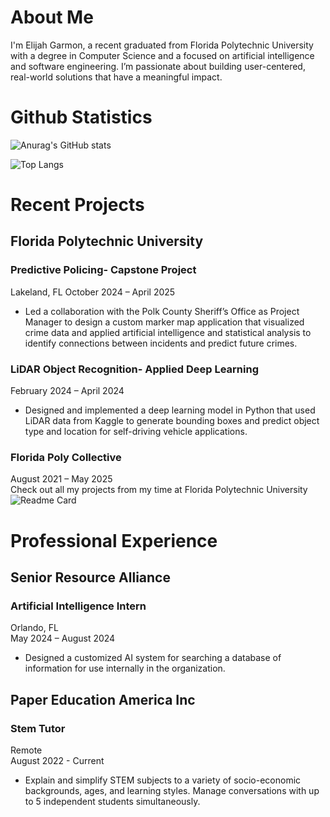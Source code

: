 # About Me
I'm Elijah Garmon, a recent graduated from Florida Polytechnic University with a degree in Computer Science and a focused on artificial intelligence and software engineering. I’m passionate about building user-centered, real-world solutions that have a meaningful impact.

# Github Statistics
![Anurag's GitHub stats](https://github-readme-stats-indol-ten-92.vercel.app/api?username=AgentWebFoot&show_icons=true&theme=transparent&rank_icon=github)

![Top Langs](https://github-readme-stats-indol-ten-92.vercel.app/api/top-langs/?username=AgentWebFoot&layout=donut-vertical&theme=transparent&langs_count=7&size_weight=0.1)

# Recent Projects
## Florida Polytechnic University
### Predictive Policing- Capstone Project
Lakeland, FL
October 2024 – April 2025
- Led a collaboration with the Polk County Sheriff’s Office as Project Manager to design a custom marker map application that visualized crime data and applied artificial intelligence and statistical analysis to identify connections between incidents and predict future crimes. 

### LiDAR Object Recognition- Applied Deep Learning
February 2024 – April 2024 
- Designed and implemented a deep learning model in Python that used LiDAR data from Kaggle to generate bounding boxes and predict object type and location for self-driving vehicle applications.

### Florida Poly Collective
August 2021 – May 2025 \
Check out all my projects from my time at Florida Polytechnic University \
![Readme Card](https://github-readme-stats-indol-ten-92.vercel.app/api/pin/?username=AgentWebFoot&repo=FloridaPolyCollection&theme=transparent)

# Professional Experience
## Senior Resource Alliance
### Artificial Intelligence Intern
Orlando, FL \
May 2024 – August 2024
- Designed a customized AI system for searching a database of information for use internally in the organization. 

## Paper Education America Inc
### Stem Tutor
Remote \
August 2022 - Current 
- Explain and simplify STEM subjects to a variety of socio-economic backgrounds, ages, and learning styles. Manage conversations with up to 5 independent students simultaneously.
